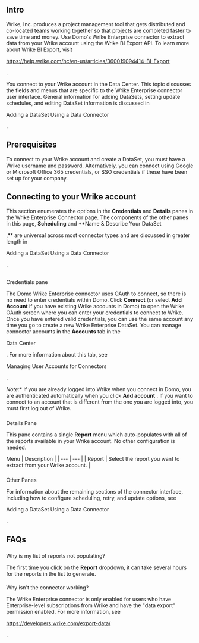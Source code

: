 

Intro
-------

Wrike, Inc. produces a project management tool that gets distributed and co-located teams working together so that projects are completed faster to save time and money. Use Domo's Wrike Enterprise connector to extract data from your Wrike account using the Wrike BI Export API. To learn more about Wrike BI Export, visit

https://help.wrike.com/hc/en-us/articles/360019094414-BI-Export

.


 You connect to your Wrike account in the Data Center. This topic discusses the fields and menus that are specific to the Wrike Enterprise connector user interface. General information for adding DataSets, setting update schedules, and editing DataSet information is discussed in

Adding a DataSet Using a Data Connector

.


 Prerequisites
---------------

To connect to your Wrike account and create a DataSet, you must have a Wrike username and password. Alternatively, you can connect using Google or Microsoft Office 365 credentials, or SSO credentials if these have been set up for your company.


 Connecting to your Wrike account
----------------------------------

This section enumerates the options in the
 **Credentials**
 and
 **Details**
 panes in the Wrike Enterprise Connector page. The components of the other panes in this page,
 **Scheduling**
 and
 **Name & Describe Your DataSet

,**
 are universal across most connector types and are discussed in greater length in

Adding a DataSet Using a Data Connector

.

##
 Credentials pane

The Domo Wrike Enterprise connector uses OAuth to connect, so there is no need to enter credentials within Domo. Click
 **Connect**
 (or select
 **Add Account**
 if you have existing Wrike accounts in Domo) to open the Wrike OAuth screen where you can enter your credentials to connect to Wrike. Once you have entered valid credentials, you can use the same account any time you go to create a new Wrike Enterprise DataSet. You can manage connector accounts in the
 **Accounts**
 tab in the

Data Center

. For more information about this tab, see

Managing User Accounts for Connectors

.

*Note:**
 If you are already logged into Wrike when you connect in Domo, you are authenticated automatically when you click
 **Add account**
 . If you want to connect to an account that is different from the one you are logged into, you must first log out of Wrike.


###
 Details Pane

This pane contains a single
 **Report**
 menu which auto-populates with all of the reports available in your Wrike account. No other configuration is needed.


 Menu
  |
 Description
  |
| --- | --- |
|
 Report
  |
 Select the report you want to extract from your Wrike account.
  |


###
 Other Panes

For information about the remaining sections of the connector interface, including how to configure scheduling, retry, and update options, see

Adding a DataSet Using a Data Connector

.


 FAQs
------


#####
 Why is my list of reports not populating?

The first time you click on the
 **Report**
 dropdown, it can take several hours for the reports in the list to generate.

####
 Why isn't the connector working?

The Wrike Enterprise connector is only enabled for users who have Enterprise-level subscriptions from Wrike and have the "data export" permission enabled. For more information, see

https://developers.wrike.com/export-data/

.

